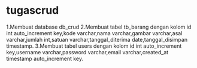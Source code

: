 # tugascrud
1.Membuat database db_crud
2.Membuat tabel tb_barang dengan kolom id int auto_increment key,kode varchar,nama varchar,gambar varchar,asal varchar,jumlah int,satuan varchar,tanggal_diterima date,tanggal_disimpan timestamp.
3.Membuat tabel users dengan kolom id int auto_increment key,username varchar,password varchar,email varchar,created_at timestamp auto_increment key.
